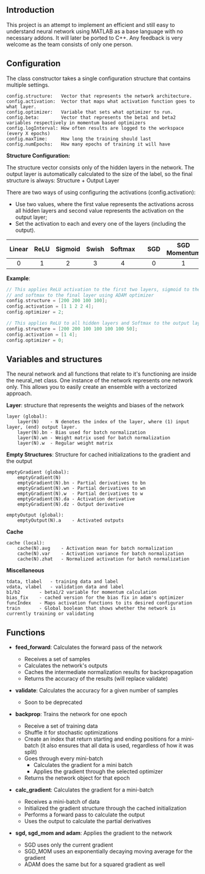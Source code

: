 

## Introduction
This project is an attempt to implement an efficient and still easy to understand neural network using MATLAB as a base language with no necessary addons. It will later be ported to C++.
Any feedback is very welcome as the team consists of only one person.

## Configuration
The class constructor takes a single configuration structure that contains multiple settings.

	config.structure: 	Vector that represents the network architecture.
	config.activation: 	Vector that maps what activation function goes to what layer.
	config.optimizer: 	Variable that sets what optimizer to run.
	config.beta: 		Vector that represents the beta1 and beta2 variables respectively in momentum based optimizers
	config.logInterval:	How often results are logged to the workspace (every X epochs)
	config.maxTime: 	How long the training should last
	config.numEpochs: 	How many epochs of training it will have
	
**Structure Configuration:**

The structure vector consists only of the hidden layers in the network. The output layer is automatically calculated to the size of the label, so the final structure is always:
Structure + Output Layer

There are two ways of using configuring the activations (config.activation):
- Use two values, where the first value represents the activations across all hidden layers and second value represents the activation on the output layer;
- Set the activation to each and every one of the layers (including the output).

| Linear | ReLU | Sigmoid | Swish | Softmax | | SGD | SGD Momentum | Adam |
|:-:|:-:|:-:|:-:|:-:|:-:|:-:|:-:|:-:|
| 0 | 1 | 2 | 3 | 4 | | 0 | 1 | 2 |

**Example**: 
``` cpp
// This applies ReLU activation to the first two layers, sigmoid to the third/fourth layer
// and softmax to the final layer using ADAM optimizer
config.structure = [200 200 100 100];
config.activation = [1 1 2 2 4];
config.optimizer = 2;

// This applies ReLU to all hidden layers and Softmax to the output layer using SGD
config.structure = [200 200 100 100 100 100 50];
config.activation = [1 4];
config.optimizer = 0;
```

## Variables and structures
The neural network and all functions that relate to it's functioning are inside the neural_net class. One instance of the network represents one network only. This allows you to easily create an ensemble with a vectorized approach.

**Layer**: structure that represents the weights and biases of the network

	layer (global):
		layer(N)	- N denotes the index of the layer, where (1) input layer, (end) output layer.
		layer(N).bn	- Bias used for batch normalization
		layer(N).wn	- Weight matrix used for batch normalization
		layer(N).w	- Regular weight matrix
	
**Empty Structures**: Structure for cached initializations to the gradient and the output
	
	emptyGradient (global):
		emptyGradient(N)				
		emptyGradient(N).bn	- Partial derivatives to bn
		emptyGradient(N).wn	- Partial derivatives to wn
		emptyGradient(N).w	- Partial derivatives to w
		emptyGradient(N).da	- Activation derivative
		emptyGradient(N).dz	- Output derivative
	
	emptyOutput (global): 
		emptyOutput(N).a	- Activated outputs

**Cache**

	cache (local):
		cache(N).avg	- Activation mean for batch normalization
		cache(N).var	- Activation variance for batch normalization
		cache(N).zhat	- Normalized activation for batch normalization

**Miscellaneous**

	tdata, tlabel	- training data and label
	vdata, vlabel	- validation data and label
	b1/b2		- beta1/2 variable for momentum calculation
	bias_fix	- cached version for the bias fix in adam's optimizer
	funcIndex	- Maps activation functions to its desired configuration
	train		- Global boolean that shows whether the network is currently training or validating

## Functions
- **feed_forward**: Calculates the forward pass of the network
	- Receives a set of samples
	- Calculates the network's outputs
	- Caches the intermediate normalization results for backpropagation
	- Returns the accuracy of the results (will replace validate)

- **validate**: Calculates the accuracy for a given number of samples
	- Soon to be deprecated
	
- **backprop**: Trains the network for one epoch
	- Receive a set of training data
	- Shuffle it for stochastic optimizations
	- Create an index that return starting and ending positions for a mini-batch 
	(it also ensures that all data is used, regardless of how it was split)
	- Goes through every mini-batch
		- Calculates the gradient for a mini batch
		- Applies the gradient through the selected optimizer
	- Returns the network object for that epoch
	
- **calc_gradient**: Calculates the gradient for a mini-batch
	- Receives a mini-batch of data
	- Initialized the gradient structure through the cached initialization
	- Performs a forward pass to calculate the output
	- Uses the output to calculate the partial derivatives

- **sgd, sgd_mom and adam**: Applies the gradient to the network
	- SGD uses only the current gradient
	- SGD_MOM uses an exponentially decaying moving average for the gradient
	- ADAM does the same but for a squared gradient as well
